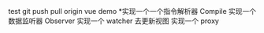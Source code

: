 test git push pull origin
vue demo \*实现一个一个指令解析器 Compile
实现一个数据监听器 Observer
实现一个 watcher 去更新视图
实现一个 proxy
